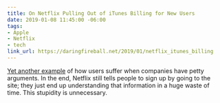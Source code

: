 ```yaml
---
title: On Netflix Pulling Out of iTunes Billing for New Users
date: 2019-01-08 11:45:00 -06:00
tags:
- Apple
- Netflix
- tech
link_url: https://daringfireball.net/2019/01/netflix_itunes_billing
---
```


[Yet another example](/2016/07/spotify-says-apple-wont-approve-a-new-version-of-its-app-because-it-doesnt-want-competition-for-apple-music-recode/) of how users suffer when companies have petty arguments. In the end, Netflix still tells people to sign up by going to the site; they just end up understanding that information in a huge waste of time. This stupidity is unnecessary.